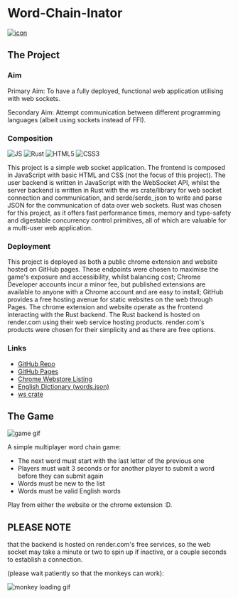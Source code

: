 # Word-Chain-Inator

[![icon](https://i.imgur.com/MLudfH7.png)](https://chromewebstore.google.com/detail/word-chain-inator/ocmjgbgadgaombpgidnbfckikodidojf)

## The Project

### Aim
Primary Aim: To have a fully deployed, functional web application utilising with web sockets.

Secondary Aim: Attempt communication between different programming languages (albeit using sockets instead of FFI).

### Composition 
![JS](https://img.shields.io/badge/JavaScript-F7DF1E?logo=javascript&logoColor=black) ![Rust](https://img.shields.io/badge/Rust-000000?logo=rust&logoColor=white) ![HTML5](https://img.shields.io/badge/HTML5-E34F26?logo=html5&logoColor=white) ![CSS3](https://img.shields.io/badge/CSS3-1572B6?logo=css3&logoColor=white)

This project is a simple web socket application. The frontend is composed in JavaScript with basic HTML and CSS (not the focus of this project). The user backend is written in JavaScript with the WebSocket API, whilst the server backend is written in Rust with the ws crate/library for web socket connection and communication, and serde/serde_json to write and parse JSON for the communication of data over web sockets. Rust was chosen for this project, as it offers fast performance times, memory and type-safety and digestable concurrency control primitives, all of which are valuable for a multi-user web application.

### Deployment
This project is deployed as both a public chrome extension and website hosted on GitHub pages. These endpoints were chosen to maximise the game's exposure and accessibility, whilst balancing cost; Chrome Developer accounts incur a minor fee, but published extensions are available to anyone with a Chrome account and are easy to install; GitHub provides a free hosting avenue for static websites on the web through Pages. The chrome extension and website operate as the frontend interacting with the Rust backend. The Rust backend is hosted on render.com using their web service hosting products. render.com's products were chosen for their simplicity and as there are free options.

### Links
- [GitHub Repo](https://github.com/Felix-Lin-8864/word-chain-game)
- [GitHub Pages](https://felix-lin-8864.github.io/word-chain-game/)
- [Chrome Webstore Listing](https://chromewebstore.google.com/detail/word-chain-inator/ocmjgbgadgaombpgidnbfckikodidojf)
- [English Dictionary (words.json)](https://github.com/dwyl/english-words)
- [ws crate](https://crates.io/crates/ws/0.9.2)

## The Game
![game gif](https://media1.giphy.com/media/v1.Y2lkPTc5MGI3NjExOTZodmp0b3U3eTQ3ZjU5Y2RqZml6Y25vem91YWwwMml3NjY5aW14cyZlcD12MV9pbnRlcm5hbF9naWZfYnlfaWQmY3Q9Zw/2XlLH5o5gIIYC2sviv/giphy.gif)

A simple multiplayer word chain game:
- The next word must start with the last letter of the previous one
- Players must wait 3 seconds or for another player to submit a word before they can submit again
- Words must be new to the list
- Words must be valid English words

Play from either the website or the chrome extension :D.

## PLEASE NOTE
that the backend is hosted on render.com's free services, so the web socket may take a minute or two to spin up if inactive, or a couple seconds to establish a connection.

(please wait patiently so that the monkeys can work):

![monkey loading gif](https://media3.giphy.com/media/v1.Y2lkPTc5MGI3NjExbHRuYXhyb3RpdzJwMDJxdnlkemw2N3BvNnV4bDlpc3JvMWhvaGo0biZlcD12MV9pbnRlcm5hbF9naWZfYnlfaWQmY3Q9Zw/PaItQMQWMCGeNJAHh3/giphy.gif)